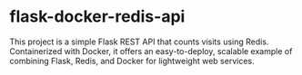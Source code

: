 # flask-docker-redis-api
This project is a simple Flask REST API that counts visits using Redis. Containerized with Docker, it offers an easy-to-deploy, scalable example of combining Flask, Redis, and Docker for lightweight web services.
